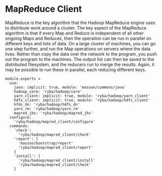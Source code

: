 
# MapReduce Client

MapReduce is the key algorithm that the Hadoop MapReduce engine uses to distribute work around a cluster.
The key aspect of the MapReduce algorithm is that if every Map and Reduce is independent of all other ongoing Maps and Reduces,
then the operation can be run in parallel on different keys and lists of data. On a large cluster of machines, you can go one step further, and run the Map operations on servers where the data lives.
Rather than copy the data over the network to the program, you push out the program to the machines.
The output list can then be saved to the distributed filesystem, and the reducers run to merge the results. Again, it may be possible to run these in parallel, each reducing different keys.

    module.exports =
      use:
        java: implicit: true, module: 'masson/commons/java'
        hadoop_core: 'ryba/hadoop/core'
        yarn_client: implicit: true, module: 'ryba/hadoop/yarn_client'
        hdfs_client: implicit: true, module: 'ryba/hadoop/hdfs_client'
        hfds_dn: 'ryba/hadoop/hdfs_dn'
        yarn_rm: 'ryba/hadoop/yarn_rm'
        mapred_jhs: 'ryba/hadoop/mapred_jhs'
      configure:
        'ryba/hadoop/mapred_client/configure'
      commands:
        'check':
          'ryba/hadoop/mapred_client/check'
        'report': [
          'masson/bootstrap/report'
          'ryba/hadoop/mapred_client/report'
        ]
        'install': [
          'ryba/hadoop/mapred_client/install'
          'ryba/hadoop/mapred_client/check'
        ]

